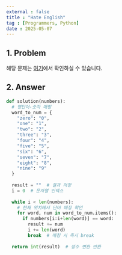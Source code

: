 ```yaml
---
external : false
title : "Hate English"
tag : [Programmers, Python]
date : 2025-05-07
---
```


## 1. Problem

해당 문제는 [여기](https://school.programmers.co.kr/learn/courses/30/lessons/120894)에서 확인하실 수 있습니다.

## 2. Answer

```python
def solution(numbers):
  # 영단어-숫자 매핑
  word_to_num = {
    "zero": "0",
    "one": "1",
    "two": "2",
    "three": "3",
    "four": "4",
    "five": "5",
    "six": "6",
    "seven": "7",
    "eight": "8",
    "nine": "9"
  }
  
  result = ""  # 결과 저장
  i = 0  # 문자열 인덱스
  
  while i < len(numbers):
    # 현재 위치에서 단어 매칭 확인
    for word, num in word_to_num.items():
      if numbers[i:i+len(word)] == word:
        result += num
        i += len(word)
        break  # 매칭 시 즉시 break
  
  return int(result)  # 정수 변환 반환
```
